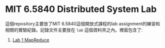 MIT 6.5840 Distributed System Lab
============================

這個repository主要放了MIT 6.5840這個開放式課程的lab assignment的練習和相關的實驗紀錄。記錄文件主要放在 `lab` 這個資料夾之內。裡面包含了:

1. [Lab 1 MapReduce](https://github.com/capy-pl/MIT-6.5840/blob/master/lab/lab1-MapReduce.MD)